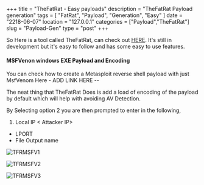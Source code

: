 +++
title = "TheFatRat - Easy payloads"
description = "TheFatRat Payload generation"
tags = [ "FatRat", "Payload", "Generation", "Easy" ]
date = "2218-06-07"
location = "127.0.0.1"
categories = ["Payload","TheFatRat"]
slug = "Payload-Gen"
type = "post"
+++

So Here is a tool called TheFatRat, can check out [HERE](https://github.com/Screetsec/TheFatRat "TheFatRat GitHub Link"). 
It's still in development but it's easy to follow and has some easy to use features.


#### MSFVenon windows EXE Payload and Encoding ####


You can check how to create a Metasploit reverse shell payload  with just MsfVenom Here   - ADD LINK HERE --

The neat thing that TheFatRat Does is add a load of encoding of the payload by default which will help with avoiding AV Detection.


By Selecting option 2 you are then prompted to enter in the following,

1. Local IP < Attacker IP> 
+ LPORT <Port to connect back on>
+ File Output name <EXE Name>

![TFRMSFV1](/img/TheFatRat/msfv/TFRMSFV1.png)


![TFRMSFV2](/img/TheFatRat/msfv/TFRMSFV2.png)


![TFRMSFV3](/img/TheFatRat/msfv/TFRMSFV3.png)



